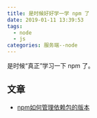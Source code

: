 ```yaml
---
title: 是时候好好学一学 npm 了
date: 2019-01-11 13:39:53
tags: 
  - node
  - js
categories: 服务端--node
---
```


是时候“真正”学习一下 npm 了。

<!-- more -->

## 文章

* [npm如何管理依赖包的版本](https://www.jianshu.com/p/1470c5d7b8c3)